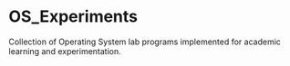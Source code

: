 # OS_Experiments
Collection of Operating System lab programs implemented for academic learning and experimentation.
